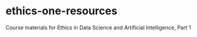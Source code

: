 # ethics-one-resources
Course materials for Ethics in Data Science and Artificial Intelligence, Part 1
